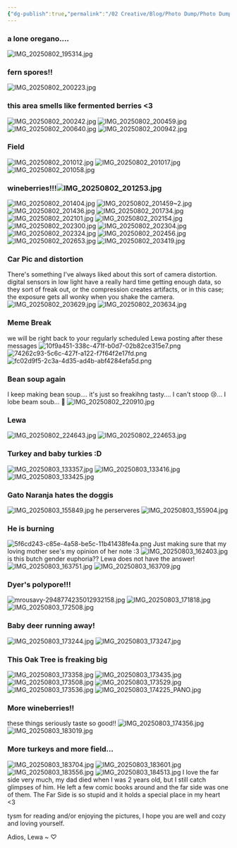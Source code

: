 ```yaml
---
{"dg-publish":true,"permalink":"/02 Creative/Blog/Photo Dump/Photo Dump 2025-08-03/","tags":["image","blog","PhotoDump"]}
---
```


### a lone oregano....
![IMG_20250802_195314.jpg](/img/user/IMG_20250802_195314.jpg)
### fern spores!!
![IMG_20250802_200223.jpg](/img/user/IMG_20250802_200223.jpg)
### this area smells like fermented berries <3
![IMG_20250802_200242.jpg](/img/user/IMG_20250802_200242.jpg)
![IMG_20250802_200459.jpg](/img/user/IMG_20250802_200459.jpg)
![IMG_20250802_200640.jpg](/img/user/IMG_20250802_200640.jpg)
![IMG_20250802_200942.jpg](/img/user/IMG_20250802_200942.jpg)
### Field
![IMG_20250802_201012.jpg](/img/user/IMG_20250802_201012.jpg)
![IMG_20250802_201017.jpg](/img/user/IMG_20250802_201017.jpg)
![IMG_20250802_201058.jpg](/img/user/IMG_20250802_201058.jpg)
### wineberries!!!![IMG_20250802_201253.jpg](/img/user/IMG_20250802_201253.jpg)

![IMG_20250802_201404.jpg](/img/user/IMG_20250802_201404.jpg)
![IMG_20250802_201459~2.jpg](/img/user/IMG_20250802_201459~2.jpg)
![IMG_20250802_201436.jpg](/img/user/IMG_20250802_201436.jpg)
![IMG_20250802_201734.jpg](/img/user/IMG_20250802_201734.jpg)
![IMG_20250802_202101.jpg](/img/user/IMG_20250802_202101.jpg)
![IMG_20250802_202154.jpg](/img/user/IMG_20250802_202154.jpg)
![IMG_20250802_202300.jpg](/img/user/IMG_20250802_202300.jpg)
![IMG_20250802_202304.jpg](/img/user/IMG_20250802_202304.jpg)
![IMG_20250802_202324.jpg](/img/user/IMG_20250802_202324.jpg)
![IMG_20250802_202456.jpg](/img/user/IMG_20250802_202456.jpg)
![IMG_20250802_202653.jpg](/img/user/IMG_20250802_202653.jpg)
![IMG_20250802_203419.jpg](/img/user/IMG_20250802_203419.jpg)
### Car Pic and distortion
There's something I've always liked about this sort of camera distortion. digital sensors in low light have a really hard time getting enough data, so they sort of freak out, or the compression creates artifacts, or in this case; the exposure gets all wonky when you shake the camera.
![IMG_20250802_203629.jpg](/img/user/IMG_20250802_203629.jpg)
![IMG_20250802_203634.jpg](/img/user/IMG_20250802_203634.jpg)
### Meme Break
we will be right back to your regularly scheduled Lewa posting after these messages
![10f9a451-338c-471f-b0d7-02b82ce315e7.png](/img/user/10f9a451-338c-471f-b0d7-02b82ce315e7.png)
![74262c93-5c6c-427f-a122-f7f64f2e17fd.png](/img/user/74262c93-5c6c-427f-a122-f7f64f2e17fd.png)
![fc02d9f5-2c3a-4d35-ad4b-abf4284efa5d.png](/img/user/fc02d9f5-2c3a-4d35-ad4b-abf4284efa5d.png)
### Bean soup again
I keep making bean soup.... it's just so freakihng tasty.... I can't stoop 😢... I lobe beam soub... 🥲
![IMG_20250802_220910.jpg](/img/user/IMG_20250802_220910.jpg)
### Lewa 
![IMG_20250802_224643.jpg](/img/user/IMG_20250802_224643.jpg)
![IMG_20250802_224653.jpg](/img/user/IMG_20250802_224653.jpg)
### Turkey and baby turkies :D
![IMG_20250803_133357.jpg](/img/user/IMG_20250803_133357.jpg)
![IMG_20250803_133416.jpg](/img/user/IMG_20250803_133416.jpg)
![IMG_20250803_133425.jpg](/img/user/IMG_20250803_133425.jpg)
### Gato Naranja hates the doggis 
![IMG_20250803_155849.jpg](/img/user/IMG_20250803_155849.jpg)
he perserveres
![IMG_20250803_155904.jpg](/img/user/IMG_20250803_155904.jpg)
### He is burning
![5f6cd243-c85e-4a58-be5c-11b41438fe4a.png](/img/user/5f6cd243-c85e-4a58-be5c-11b41438fe4a.png)
Just making sure that my loving mother see's my opinion of her note :3
![IMG_20250803_162403.jpg](/img/user/IMG_20250803_162403.jpg)
is this butch gender euphoria?? Lewa does not have the answer!
![IMG_20250803_163751.jpg](/img/user/IMG_20250803_163751.jpg)
![IMG_20250803_163709.jpg](/img/user/IMG_20250803_163709.jpg)
### Dyer's polypore!!!
![mrousavy-2948774235012932158.jpg](/img/user/mrousavy-2948774235012932158.jpg)
![IMG_20250803_171818.jpg](/img/user/IMG_20250803_171818.jpg)
![IMG_20250803_172508.jpg](/img/user/IMG_20250803_172508.jpg)
### Baby deer running away!
![IMG_20250803_173244.jpg](/img/user/IMG_20250803_173244.jpg)
![IMG_20250803_173247.jpg](/img/user/IMG_20250803_173247.jpg)
### This Oak Tree is freaking big
![IMG_20250803_173358.jpg](/img/user/IMG_20250803_173358.jpg)
![IMG_20250803_173435.jpg](/img/user/IMG_20250803_173435.jpg)
![IMG_20250803_173508.jpg](/img/user/IMG_20250803_173508.jpg)
![IMG_20250803_173529.jpg](/img/user/IMG_20250803_173529.jpg)
![IMG_20250803_173536.jpg](/img/user/IMG_20250803_173536.jpg)
![IMG_20250803_174225_PANO.jpg](/img/user/IMG_20250803_174225_PANO.jpg)
### More wineberries!! 
these things seriously taste so good!!
![IMG_20250803_174356.jpg](/img/user/IMG_20250803_174356.jpg)
![IMG_20250803_183019.jpg](/img/user/IMG_20250803_183019.jpg)
### More turkeys and more field...
![IMG_20250803_183704.jpg](/img/user/IMG_20250803_183704.jpg)
![IMG_20250803_183601.jpg](/img/user/IMG_20250803_183601.jpg)
![IMG_20250803_183556.jpg](/img/user/IMG_20250803_183556.jpg)
![IMG_20250803_184513.jpg](/img/user/IMG_20250803_184513.jpg)
I love the far side very much, my dad died when I was 2 years old, but I still catch glimpses of him. He left a few comic books around and the far side was one of them. The Far Side is so stupid and it holds a special place in my heart <3

tysm for reading and/or enjoying the pictures, I hope you are well and cozy and loving yourself.

Adios,
Lewa ~ ♡